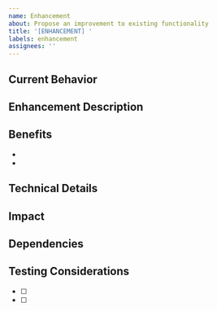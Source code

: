 ```yaml
---
name: Enhancement
about: Propose an improvement to existing functionality
title: '[ENHANCEMENT] '
labels: enhancement
assignees: ''
---
```


## Current Behavior
<!-- Describe how the current functionality works -->

## Enhancement Description
<!-- Describe the improvement you'd like to see -->

## Benefits
<!-- What benefits would this enhancement bring? -->
- <!-- Benefit 1 -->
- <!-- Benefit 2 -->

## Technical Details
<!-- Any technical considerations or implementation details -->

## Impact
<!-- What parts of the system would be affected? -->

## Dependencies
<!-- Are there any dependencies or prerequisites? -->

## Testing Considerations
<!-- How should this enhancement be tested? -->
- [ ] <!-- Test case 1 -->
- [ ] <!-- Test case 2 --> 